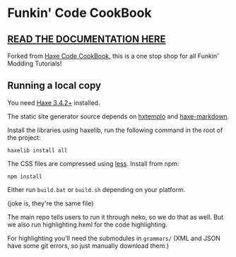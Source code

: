 # Funkin' Code CookBook
## [**READ THE DOCUMENTATION HERE**](https://thekade.net/funkin-cookbook/)

Forked from [Haxe Code CookBook](https://github.com/HaxeFoundation/code-cookbook), this is a one stop shop for all Funkin' Modding Tutorials!

## Running a local copy

You need [Haxe 3.4.2+](https://haxe.org/download/list/) installed.

The static site generator source depends on [hxtemplo](https://lib.haxe.org/p/hxtemplo) and [haxe-markdown](https://lib.haxe.org/p/markdown).

Install the libraries using haxelib, run the following command in the root of the project:
```
haxelib install all
```
The CSS files are compressed using [less](http://lesscss.org/#using-less). 
Install from npm:
```
npm install
```

Either run `build.bat` or `build.sh` depending on your platform.

(joke is, they're the same file)

The main repo tells users to run it through neko, so we do that as well. But we also run highlighting.hxml for the code highlighting.

For highlighting you'll need the submodules in `grammars/` (XML and JSON have some git errors, so just manually download them.)